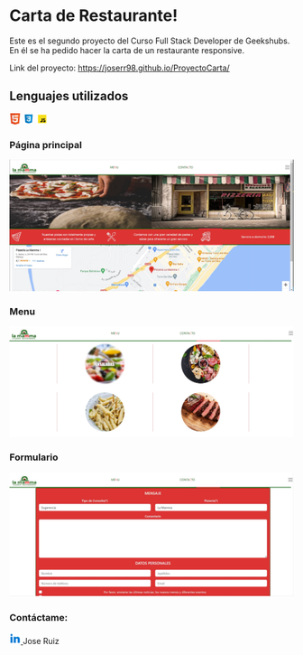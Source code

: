 # Carta de Restaurante!

Este es el segundo proyecto del Curso Full Stack Developer de Geekshubs. En él se ha pedido hacer la carta de un restaurante responsive.

Link del proyecto: https://joserr98.github.io/ProyectoCarta/

## Lenguajes utilizados

<img  src="assets/html5.png" alt="html5" width="20px" height="20px"/>
<img  src="assets/css3.png"  alt="css3" width="20px" height="20px"/>
<img  src="assets/javascript.png" alt="javascript" width="20px" height="20px"/>

### Página principal
<img  src="assets/portada.jpg"  alt="portada"/>

### Menu
<img  src="assets/menu.jpg"  alt="menu"/>

### Formulario
<img  src="assets/contacto.jpg"  alt="contacto"/>

### Contáctame:

 <a href="https://www.linkedin.com/in/jos%C3%A9-manuel-ruiz-ruiz-07b262182/" > <img  src="assets/linkedin.png" alt="linkedin" width="20px" height="20px"/>  </a> Jose Ruiz